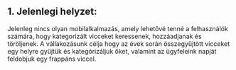 ## 1. Jelenlegi helyzet:

Jelenleg nincs olyan mobilalkalmazás, amely lehetővé tenné a felhasználók számára, hogy kategorizált vicceket keressenek, 
hozzáadjanak és töröljenek. A vállakozásunk célja hogy az évek során összegyűjtött vicceket egy helyre gyűjtük és 
kategórizáljuk őket, valamint az ügyfeleink napját feldobjuk egy frappáns viccel.